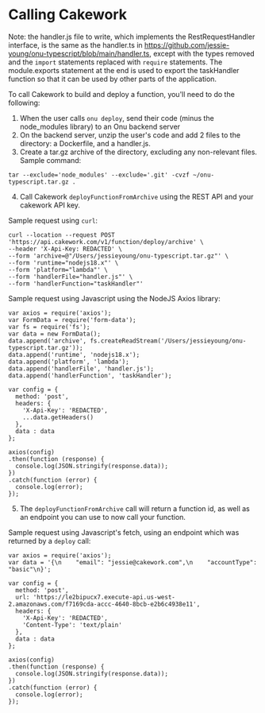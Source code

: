 # Calling Cakework
Note: the handler.js file to write, which implements the RestRequestHandler interface, is the same as the handler.ts in https://github.com/jessie-young/onu-typescript/blob/main/handler.ts, except with the types removed and the `import` statements replaced with `require` statements. The module.exports statement at the end is used to export the taskHandler function so that it can be used by other parts of the application.

To call Cakework to build and deploy a function, you'll need to do the following:
1.  When the user calls `onu deploy`, send their code (minus the node_modules library) to an Onu backend server
2. On the backend server, unzip the user's code and add 2 files to the directory: a Dockerfile, and a handler.js. 
3. Create a tar.gz archive of the directory, excluding any non-relevant files. Sample command:
```
tar --exclude='node_modules' --exclude='.git' -cvzf ~/onu-typescript.tar.gz .
```

4. Call Cakework `deployFunctionFromArchive` using the REST API and your cakework API key. 

Sample request using `curl`: 
```
curl --location --request POST 'https://api.cakework.com/v1/function/deploy/archive' \
--header 'X-Api-Key: REDACTED' \
--form 'archive=@"/Users/jessieyoung/onu-typescript.tar.gz"' \
--form 'runtime="nodejs18.x"' \
--form 'platform="lambda"' \
--form 'handlerFile="handler.js"' \
--form 'handlerFunction="taskHandler"'
```

Sample request using Javascript using the NodeJS Axios library:
```
var axios = require('axios');
var FormData = require('form-data');
var fs = require('fs');
var data = new FormData();
data.append('archive', fs.createReadStream('/Users/jessieyoung/onu-typescript.tar.gz'));
data.append('runtime', 'nodejs18.x');
data.append('platform', 'lambda');
data.append('handlerFile', 'handler.js');
data.append('handlerFunction', 'taskHandler');

var config = {
  method: 'post',
  headers: { 
    'X-Api-Key': 'REDACTED', 
    ...data.getHeaders()
  },
  data : data
};

axios(config)
.then(function (response) {
  console.log(JSON.stringify(response.data));
})
.catch(function (error) {
  console.log(error);
});

```

5. The `deployFunctionFromArchive` call will return a function id, as well as an endpoint you can use to now call your function.

Sample request using Javascript's fetch, using an endpoint which was returned by a `deploy` call:
```
var axios = require('axios');
var data = '{\n    "email": "jessie@cakework.com",\n    "accountType": "basic"\n}';

var config = {
  method: 'post',
  url: 'https://le2bipucx7.execute-api.us-west-2.amazonaws.com/f7169cda-accc-4640-8bcb-e2b6c4938e11',
  headers: { 
    'X-Api-Key': 'REDACTED', 
    'Content-Type': 'text/plain'
  },
  data : data
};

axios(config)
.then(function (response) {
  console.log(JSON.stringify(response.data));
})
.catch(function (error) {
  console.log(error);
});

```



